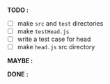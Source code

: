 **TODO :**
- [ ] make `src` and `test` directories
- [ ] make `testHead.js`
- [ ] write a test case for head
- [ ] make `head.js` src directory

**MAYBE :**

**DONE :**